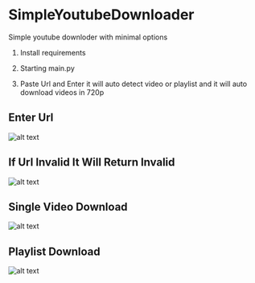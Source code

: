 # SimpleYoutubeDownloader
Simple youtube downloder with minimal options

1) Install requirements 

2) Starting main.py

3) Paste Url and Enter it will auto detect video or playlist and it will auto download videos in 720p 

## Enter Url

![alt text](https://i.imgur.com/f0Du4k2.png)

## If Url Invalid It Will Return Invalid

![alt text](https://i.imgur.com/lPldObo.png)

## Single Video Download

![alt text](https://i.imgur.com/Qie5Zm3.png)

## Playlist Download

![alt text](https://i.imgur.com/cGnC322.png)
